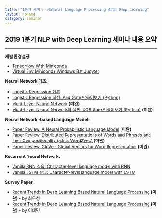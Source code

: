 ```yaml
---
title: "1분기 세미나: Natural Language Processing With Deep Learning"
layout: noname
category: seminar
---
```


## 2019 1분기 NLP with Deep Learning 세미나 내용 요약

---

**개발 환경설정:**

- [Tensorflow With Miniconda](https://taeminlee.github.io/tensorflow-with-miniconda/)
- [Virtual Env Miniconda Windows Bat Jupyter](https://taeminlee.github.io/virtual-env-miniconda-windows-bat-jupyter/)

**Neural Network 기초:**

- [Logistic Regression 이론](http://intelligence.korea.ac.kr/members/wschoi/deeplearning/Logistic-Regression/)
- [Logistic Regression 실전: And Gate 만들어보기 (Python)](http://intelligence.korea.ac.kr/members/wschoi/deeplearning/and_gate_with_logistic_regression/)
- [Multi-Layer Neural Network](http://intelligence.korea.ac.kr/members/wschoi/deeplearning/Multi-Layer-Neural-Network/) **(미완)**
- [Multi-Layer Neural Network의 실전: XOR Gate 만들어보기 (Python)](http://intelligence.korea.ac.kr/members/wschoi/deeplearning/xor-gate-multilayer-neural-network/) **(미완)**

**Neural Network -based Language Model:**

- [Paper Review: A Neural Probabilistic Language Model](http://intelligence.korea.ac.kr/members/wschoi/nlp/deeplearning/paperreview/Paper-Review-A-Neural-Probabilistic-Language-Model/) **(미완)**
- [Paper Review: Distributed Representations of Words and Phrases and their Compositionality (a.k.a. Word2Vec)](http://intelligence.korea.ac.kr/members/wschoi/nlp/deeplearning/paperreview/Paper-Review-Distributed-Representations-of-Words-and-Phrases-and-their-Compositionality/) **(미완)**
- [Paper Review: GloVe - Global Vectors for Word Representation](http://intelligence.korea.ac.kr/members/wschoi/nlp/deeplearning/paperreview/Glove/) **(미완)**

**Recurrent Neural Network:**

- [Vanilla RNN 실습: Character-level language model with RNN](http://intelligence.korea.ac.kr/members/wschoi/nlp/deeplearning/Vanilla-RNN-%EC%8B%A4%EC%8A%B5/)
- [Vanilla LSTM 실습: Character-level language model with LSTM](http://intelligence.korea.ac.kr/members/wschoi/nlp/deeplearning/Long-Short-Term-Memory-Network/)

**Survey Paper**
- [Recent Trends in Deep Learning Based Natural Language Processing](http://intelligence.korea.ac.kr/members/wschoi/nlp/deeplearning/paperreview/Recent-Trends-in-Deep-Learning-Based-Natural-Language/) **(미완)**  - by 최우성
- [Recent Trends in Deep Learning Based Natural Language Processing](https://taeminlee.github.io/nlp/deeplearning/paperreview/recent-trends-in-deep-learning-based-natural-language-processing-summary/) **(미완)**  - by 이태민

